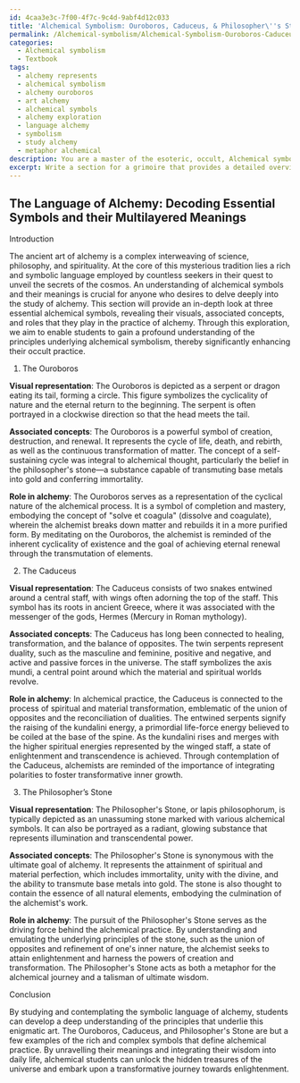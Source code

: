 ```yaml
---
id: 4caa3e3c-7f00-4f7c-9c4d-9abf4d12c033
title: 'Alchemical Symbolism: Ouroboros, Caduceus, & Philosopher\''s Stone'
permalink: /Alchemical-symbolism/Alchemical-Symbolism-Ouroboros-Caduceus-Philosophers-Stone/
categories:
  - Alchemical symbolism
  - Textbook
tags:
  - alchemy represents
  - alchemical symbolism
  - alchemy ouroboros
  - art alchemy
  - alchemical symbols
  - alchemy exploration
  - language alchemy
  - symbolism
  - study alchemy
  - metaphor alchemical
description: You are a master of the esoteric, occult, Alchemical symbolism and education, you have written many textbooks on the subject in ways that provide students with rich and deep understanding of the subject. You are being asked to write textbook-like sections on a topic and you do it with full context, explainability, and reliability in accuracy to the true facts of the topic at hand, in a textbook style that a student would easily be able to learn from, in a rich, engaging, and contextual way. Always include relevant context (such as formulas and history), related concepts, and in a way that someone can gain deep insights from.
excerpt: Write a section for a grimoire that provides a detailed overview and interpretation of key alchemical symbols, along with their historical, practical, and esoteric meanings. This section should enable students to gain a deep understanding of the principles behind alchemical symbolism and allow them to apply this knowledge in their occult studies. Discuss at least three essential symbols, describing their visual representations, associated concepts, and the roles they play in the practice of alchemy.
---
```


## The Language of Alchemy: Decoding Essential Symbols and their Multilayered Meanings

Introduction

The ancient art of alchemy is a complex interweaving of science, philosophy, and spirituality. At the core of this mysterious tradition lies a rich and symbolic language employed by countless seekers in their quest to unveil the secrets of the cosmos. An understanding of alchemical symbols and their meanings is crucial for anyone who desires to delve deeply into the study of alchemy. This section will provide an in-depth look at three essential alchemical symbols, revealing their visuals, associated concepts, and roles that they play in the practice of alchemy. Through this exploration, we aim to enable students to gain a profound understanding of the principles underlying alchemical symbolism, thereby significantly enhancing their occult practice.

1. The Ouroboros

**Visual representation**: The Ouroboros is depicted as a serpent or dragon eating its tail, forming a circle. This figure symbolizes the cyclicality of nature and the eternal return to the beginning. The serpent is often portrayed in a clockwise direction so that the head meets the tail.

**Associated concepts**: The Ouroboros is a powerful symbol of creation, destruction, and renewal. It represents the cycle of life, death, and rebirth, as well as the continuous transformation of matter. The concept of a self-sustaining cycle was integral to alchemical thought, particularly the belief in the philosopher's stone—a substance capable of transmuting base metals into gold and conferring immortality.

**Role in alchemy**: The Ouroboros serves as a representation of the cyclical nature of the alchemical process. It is a symbol of completion and mastery, embodying the concept of "solve et coagula" (dissolve and coagulate), wherein the alchemist breaks down matter and rebuilds it in a more purified form. By meditating on the Ouroboros, the alchemist is reminded of the inherent cyclicality of existence and the goal of achieving eternal renewal through the transmutation of elements.

2. The Caduceus

**Visual representation**: The Caduceus consists of two snakes entwined around a central staff, with wings often adorning the top of the staff. This symbol has its roots in ancient Greece, where it was associated with the messenger of the gods, Hermes (Mercury in Roman mythology).

**Associated concepts**: The Caduceus has long been connected to healing, transformation, and the balance of opposites. The twin serpents represent duality, such as the masculine and feminine, positive and negative, and active and passive forces in the universe. The staff symbolizes the axis mundi, a central point around which the material and spiritual worlds revolve.

**Role in alchemy**: In alchemical practice, the Caduceus is connected to the process of spiritual and material transformation, emblematic of the union of opposites and the reconciliation of dualities. The entwined serpents signify the raising of the kundalini energy, a primordial life-force energy believed to be coiled at the base of the spine. As the kundalini rises and merges with the higher spiritual energies represented by the winged staff, a state of enlightenment and transcendence is achieved. Through contemplation of the Caduceus, alchemists are reminded of the importance of integrating polarities to foster transformative inner growth.

3. The Philosopher’s Stone

**Visual representation**: The Philosopher's Stone, or lapis philosophorum, is typically depicted as an unassuming stone marked with various alchemical symbols. It can also be portrayed as a radiant, glowing substance that represents illumination and transcendental power.

**Associated concepts**: The Philosopher's Stone is synonymous with the ultimate goal of alchemy. It represents the attainment of spiritual and material perfection, which includes immortality, unity with the divine, and the ability to transmute base metals into gold. The stone is also thought to contain the essence of all natural elements, embodying the culmination of the alchemist's work.

**Role in alchemy**: The pursuit of the Philosopher's Stone serves as the driving force behind the alchemical practice. By understanding and emulating the underlying principles of the stone, such as the union of opposites and refinement of one's inner nature, the alchemist seeks to attain enlightenment and harness the powers of creation and transformation. The Philosopher's Stone acts as both a metaphor for the alchemical journey and a talisman of ultimate wisdom.

Conclusion

By studying and contemplating the symbolic language of alchemy, students can develop a deep understanding of the principles that underlie this enigmatic art. The Ouroboros, Caduceus, and Philosopher's Stone are but a few examples of the rich and complex symbols that define alchemical practice. By unravelling their meanings and integrating their wisdom into daily life, alchemical students can unlock the hidden treasures of the universe and embark upon a transformative journey towards enlightenment.
